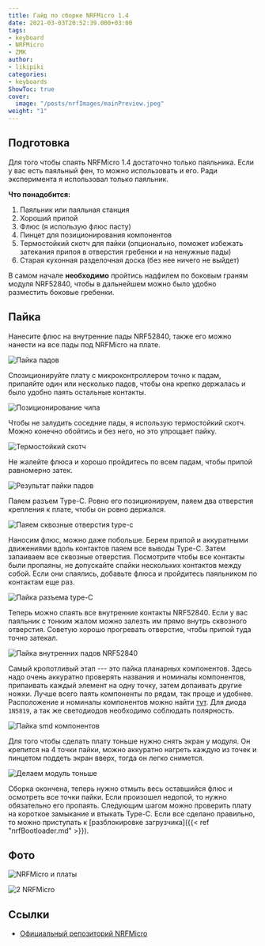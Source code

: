 ```yaml
---
title: Гайд по сборке NRFMicro 1.4
date: 2021-03-03T20:52:39.000+03:00
tags:
- keyboard
- NRFMicro
- ZMK
author:
- likipiki
categories:
- keyboards
ShowToc: true
cover:
  image: "/posts/nrfImages/mainPreview.jpeg"
weight: "1"
---
```



## Подготовка
Для того чтобы спаять NRFMicro 1.4 достаточно только паяльника. Если у вас есть
паяльный фен, то можно использовать и его. Ради эксперимента я использовал
только паяльник.

**Что понадобится:**
1. Паяльник или паяльная станция
2. Хороший припой
3. Флюс (я использую флюс пасту)
4. Пинцет для позиционирования компонентов
5. Термостойкий скотч для пайки (опционально, поможет избежать затекания припоя
   в отверстия гребенки и на ненужные пады)
6. Старая кухонная разделочная доска (без нее ничего не выйдет)

В самом начале **необходимо** пройтись надфилем по боковым граням модуля
NRF52840, чтобы в дальнейшем можно было удобно разместить боковые гребенки.

## Пайка
 Нанесите флюс на внутренние пады NRF52840, также его можно нанести на все пады
 под NRFMicro на плате.

![Пайка падов](/posts/nrfImages/pads.jpeg)

 Спозиционируйте плату с микроконтроллером точно к падам, припаяйте один или
 несколько падов, чтобы она крепко держалась и было удобно паять остальные
 контакты.

![Позиционирование чипа](/posts/nrfImages/position.jpeg)

 Чтобы не залудить соседние пады, я использую термостойкий скотч. Можно конечно
 обойтись и без него, но это упрощает пайку.

![Термостойкий скотч](/posts/nrfImages/scotch.jpeg)

Не жалейте флюса и хорошо пройдитесь по всем падам, чтобы припой равномерно
затек.

![Результат пайки падов](/posts/nrfImages/skotchSolder.jpeg)

 Паяем разъем Type-C. Ровно его позиционируем, паяем два отверстия крепления к
 плате, чтобы он ровно держался.

![Паяем сквозные отверстия type-c](/posts/nrfImages/typec.jpeg)

 Наносим флюс, можно даже побольше. Берем припой и аккуратными движениями вдоль
 контактов паяем все выводы Type-C. Затем запаиваем все сквозные отверстия.
 Посмотрите чтобы все контакты были пропаяны, не допускайте спайки нескольких
 контактов между собой. Если они спаялись, добавьте флюса и пройдитесь паяльником
 по контактам еще раз.

![Пайка разъема type-C](/posts/nrfImages/typecSoldered.jpeg)

 Теперь можно спаять все внутренние контакты NRF52840. Если у вас паяльник с
 тонким жалом можно залезть им прямо внутрь сквозного отверстия. Советую хорошо
 прогревать отверстие, чтобы припой туда точно затекал.

![Пайка внутренних падов NRF52840](/posts/nrfImages/innerPads.jpeg)

Самый кропотливый этап --- это пайка планарных компонентов. Здесь надо очень
аккуратно проверять названия и номиналы компонентов, припаивать каждый элемент
на одну точку, затем допаивать другие ножки. Лучше всего паять компоненты по
рядам, так проще и удобнее. Расположение и номиналы компонентов можно найти
[тут](https://github.com/joric/nrfmicro/wiki/nRFMicro-1.4#soldering). Для диода
`1N5819`, а так же светодиодов необходимо соблюдать полярность.

![Пайка smd компонентов](/posts/nrfImages/components.jpeg)

Для того чтобы сделать плату тоньше нужно снять экран у модуля. Он крепится на 4
точки пайки, можно аккуратно нагреть каждую из точек и пинцетом поддеть экран
вверх, тогда он легко снимется.

![Делаем модуль тоньше](/posts/nrfImages/unshield.jpeg)

Cборка окончена, теперь нужно отмыть весь оставшийся флюс и осмотреть
все точки пайки. Если произошел недопой, то нужно обязательно его пропаять.
Следующим шагом можно проверить плату на короткое замыкание и втыкать
Type-C. Если все сделано правильно, то можно приступать к [разблокировке
загрузчика]({{< ref "nrfBootloader.md" >}}). 


## Фото

![NRFMicro и платы](/posts/nrfImages/main.jpeg)

![2 NRFMicro](/posts/nrfImages/twoNrf.jpeg)

## Ссылки
- [Официальный репозиторий NRFMicro](https://github.com/joric/nrfmicro)
